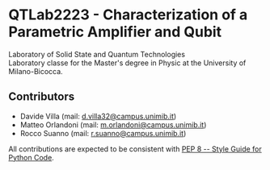 # QTLab2223 - Characterization of a Parametric Amplifier and Qubit
Laboratory of Solid State and Quantum Technologies  
Laboratory classe for the Master's degree in Physic at the University of Milano-Bicocca.

## Contributors
- Davide	Villa	    (mail: [d.villa32@campus.unimib.it](d.villa32@campus.unimib.it))
- Matteo	Orlandoni	(mail: [m.orlandoni@campus.unimib.it](m.orlandoni@campus.unimib.it))
- Rocco	Suanno	    (mail: [r.suanno@campus.unimib.it](r.suanno@campus.unimib.it))

All contributions are expected to be consistent with [PEP 8 -- Style Guide for Python Code](https://www.python.org/dev/peps/pep-0008/).

